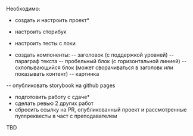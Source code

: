 Необходимо:

- создать и настроить проект\*

- настроить сторибук
- настроить тесты с локи

- создать компоненты:
  -- заголовок (с поддержкой уровней)
  -- параграф текста
  -- пробельный блок (с горизонтальной линией)
  -- схлопывающийся блок (может сворачиваться в заголовк или показывать контент)
  -- картинка

-- опубликовать storybook на github pages

- подготовить работу с сдаче\*
- сделать ревью 2 других работ
- сбросить ссылку на PR, опубликованный проект и рассмотренные пуллреквесты в част с преподавателем

TBD
